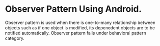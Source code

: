 # Observer Pattern Using Android.
Observer pattern is used when there is one-to-many relationship between objects such as if one object is modified, its depenedent objects are to be notified automatically. Observer pattern falls under behavioral pattern category.
